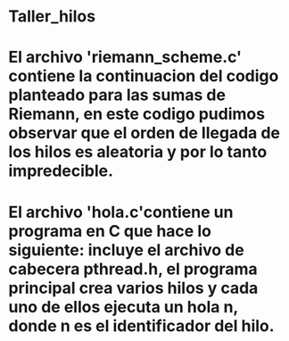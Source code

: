 # Taller_hilos
#
#
# El archivo 'riemann_scheme.c' contiene la continuacion del codigo planteado para las sumas de Riemann, en este codigo pudimos observar que el orden de llegada de los hilos es aleatoria y por lo tanto impredecible.
#
# El archivo 'hola.c'contiene un programa en C que hace lo siguiente: incluye el archivo de cabecera pthread.h, el programa principal crea varios hilos y cada uno de ellos ejecuta un hola n, donde n es el identificador del hilo.
#
#
